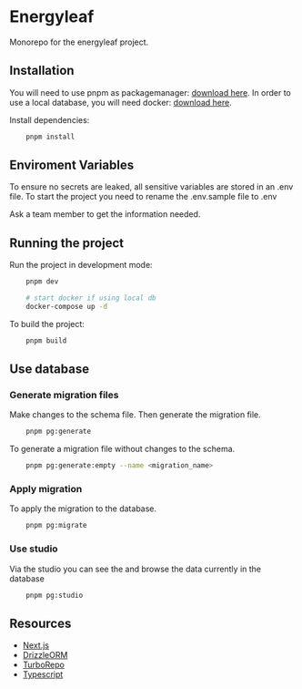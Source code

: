 # Energyleaf

Monorepo for the energyleaf project.

## Installation

You will need to use pnpm as packagemanager: [download here](https://pnpm.io/installation).
In order to use a local database, you will need docker: [download here](https://docker.com).

Install dependencies:

```bash
    pnpm install
```

## Enviroment Variables

To ensure no secrets are leaked, all sensitive variables are stored in an .env file.
To start the project you need to rename the .env.sample file to .env

Ask a team member to get the information needed.

## Running the project

Run the project in development mode:

```bash
    pnpm dev

    # start docker if using local db
    docker-compose up -d
```

To build the project:

```bash
    pnpm build
```

## Use database

### Generate migration files

Make changes to the schema file. Then generate the migration file.

```bash
    pnpm pg:generate
```

To generate a migration file without changes to the schema.

```bash
    pnpm pg:generate:empty --name <migration_name>
```

### Apply migration

To apply the migration to the database.

```bash
    pnpm pg:migrate
```

### Use studio

Via the studio you can see the and browse the data currently in the database

```bash
    pnpm pg:studio
```

## Resources

-   [Next.js](https://nextjs.org/docs)
-   [DrizzleORM](https://orm.drizzle.team/docs/overview)
-   [TurboRepo](https://turbo.build/repo/docs)
-   [Typescript](https://www.typescriptlang.org/docs/)
